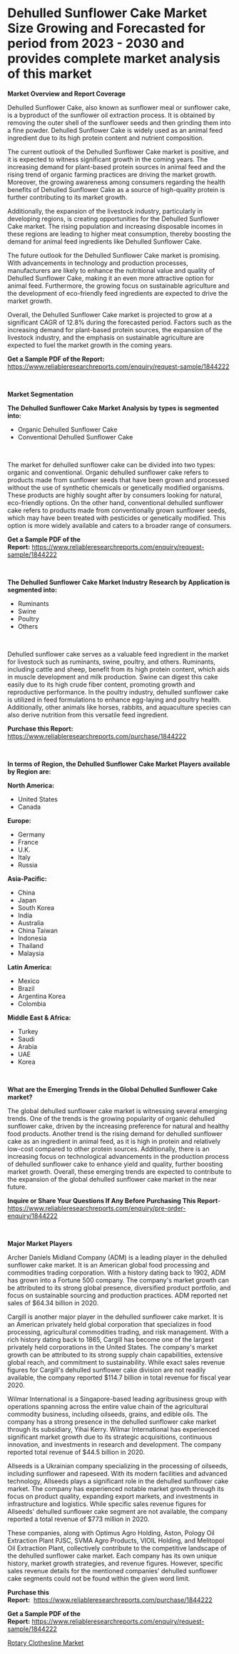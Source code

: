 <p><h1>Dehulled Sunflower Cake Market Size Growing and Forecasted for period from 2023 - 2030 and provides complete market analysis of this market</h1></p><p><strong>Market Overview and Report Coverage</strong></p>
<p><p>Dehulled Sunflower Cake, also known as sunflower meal or sunflower cake, is a byproduct of the sunflower oil extraction process. It is obtained by removing the outer shell of the sunflower seeds and then grinding them into a fine powder. Dehulled Sunflower Cake is widely used as an animal feed ingredient due to its high protein content and nutrient composition.</p><p>The current outlook of the Dehulled Sunflower Cake market is positive, and it is expected to witness significant growth in the coming years. The increasing demand for plant-based protein sources in animal feed and the rising trend of organic farming practices are driving the market growth. Moreover, the growing awareness among consumers regarding the health benefits of Dehulled Sunflower Cake as a source of high-quality protein is further contributing to its market growth.</p><p>Additionally, the expansion of the livestock industry, particularly in developing regions, is creating opportunities for the Dehulled Sunflower Cake market. The rising population and increasing disposable incomes in these regions are leading to higher meat consumption, thereby boosting the demand for animal feed ingredients like Dehulled Sunflower Cake.</p><p>The future outlook for the Dehulled Sunflower Cake market is promising. With advancements in technology and production processes, manufacturers are likely to enhance the nutritional value and quality of Dehulled Sunflower Cake, making it an even more attractive option for animal feed. Furthermore, the growing focus on sustainable agriculture and the development of eco-friendly feed ingredients are expected to drive the market growth.</p><p>Overall, the Dehulled Sunflower Cake market is projected to grow at a significant CAGR of 12.8% during the forecasted period. Factors such as the increasing demand for plant-based protein sources, the expansion of the livestock industry, and the emphasis on sustainable agriculture are expected to fuel the market growth in the coming years.</p></p>
<p><strong>Get a Sample PDF of the Report:</strong> <a href="https://www.reliableresearchreports.com/enquiry/request-sample/1844222">https://www.reliableresearchreports.com/enquiry/request-sample/1844222</a></p>
<p>&nbsp;</p>
<p><strong>Market Segmentation</strong></p>
<p><strong>The Dehulled Sunflower Cake Market Analysis by types is segmented into:</strong></p>
<p><ul><li>Organic Dehulled Sunflower Cake</li><li>Conventional Dehulled Sunflower Cake</li></ul></p>
<p>&nbsp;</p>
<p><p>The market for dehulled sunflower cake can be divided into two types: organic and conventional. Organic dehulled sunflower cake refers to products made from sunflower seeds that have been grown and processed without the use of synthetic chemicals or genetically modified organisms. These products are highly sought after by consumers looking for natural, eco-friendly options. On the other hand, conventional dehulled sunflower cake refers to products made from conventionally grown sunflower seeds, which may have been treated with pesticides or genetically modified. This option is more widely available and caters to a broader range of consumers.</p></p>
<p><strong>Get a Sample PDF of the Report:</strong>&nbsp;<a href="https://www.reliableresearchreports.com/enquiry/request-sample/1844222">https://www.reliableresearchreports.com/enquiry/request-sample/1844222</a></p>
<p>&nbsp;</p>
<p><strong>The Dehulled Sunflower Cake Market Industry Research by Application is segmented into:</strong></p>
<p><ul><li>Ruminants</li><li>Swine</li><li>Poultry</li><li>Others</li></ul></p>
<p>&nbsp;</p>
<p><p>Dehulled sunflower cake serves as a valuable feed ingredient in the market for livestock such as ruminants, swine, poultry, and others. Ruminants, including cattle and sheep, benefit from its high protein content, which aids in muscle development and milk production. Swine can digest this cake easily due to its high crude fiber content, promoting growth and reproductive performance. In the poultry industry, dehulled sunflower cake is utilized in feed formulations to enhance egg-laying and poultry health. Additionally, other animals like horses, rabbits, and aquaculture species can also derive nutrition from this versatile feed ingredient.</p></p>
<p><strong>Purchase this Report:</strong>&nbsp; <a href="https://www.reliableresearchreports.com/purchase/1844222">https://www.reliableresearchreports.com/purchase/1844222</a></p>
<p>&nbsp;</p>
<p><strong>In terms of Region, the Dehulled Sunflower Cake Market Players available by Region are:</strong></p>
<p>
    <p> <strong> North America: </strong>
        <ul>
            <li>United States</li>
            <li>Canada</li>
        </ul>
        </p> 
    <p> <strong> Europe: </strong>
        <ul>
            <li>Germany</li>
            <li>France</li>
            <li>U.K.</li>
            <li>Italy</li>
            <li>Russia</li>
        </ul>
        </p> 
    <p> <strong> Asia-Pacific: </strong>
        <ul>
            <li>China</li>
            <li>Japan</li>
            <li>South Korea</li>
            <li>India</li>
            <li>Australia</li>
            <li>China Taiwan</li>
            <li>Indonesia</li>
            <li>Thailand</li>
            <li>Malaysia</li>
        </ul>
        </p> 
    <p> <strong> Latin America: </strong>
        <ul>
            <li>Mexico</li>
            <li>Brazil</li>
            <li>Argentina Korea</li>
            <li>Colombia</li>
        </ul>
        </p> 
    <p> <strong> Middle East & Africa: </strong>
        <ul>
            <li>Turkey</li>
            <li>Saudi</li>
            <li>Arabia</li>
            <li>UAE</li>
            <li>Korea</li>
        </ul>
    </p>
    </p>
<p>&nbsp;</p>
<p><strong>What are the Emerging Trends in the Global Dehulled Sunflower Cake market?</strong></p>
<p><p>The global dehulled sunflower cake market is witnessing several emerging trends. One of the trends is the growing popularity of organic dehulled sunflower cake, driven by the increasing preference for natural and healthy food products. Another trend is the rising demand for dehulled sunflower cake as an ingredient in animal feed, as it is high in protein and relatively low-cost compared to other protein sources. Additionally, there is an increasing focus on technological advancements in the production process of dehulled sunflower cake to enhance yield and quality, further boosting market growth. Overall, these emerging trends are expected to contribute to the expansion of the global dehulled sunflower cake market in the near future.</p></p>
<p><strong>Inquire or Share Your Questions If Any Before Purchasing This Report</strong>- <a href="https://www.reliableresearchreports.com/enquiry/pre-order-enquiry/1844222">https://www.reliableresearchreports.com/enquiry/pre-order-enquiry/1844222</a></p>
<p>&nbsp;</p>
<p><strong>Major Market Players</strong></p>
<p><p>Archer Daniels Midland Company (ADM) is a leading player in the dehulled sunflower cake market. It is an American global food processing and commodities trading corporation. With a history dating back to 1902, ADM has grown into a Fortune 500 company. The company's market growth can be attributed to its strong global presence, diversified product portfolio, and focus on sustainable sourcing and production practices. ADM reported net sales of $64.34 billion in 2020.</p><p>Cargill is another major player in the dehulled sunflower cake market. It is an American privately held global corporation that specializes in food processing, agricultural commodities trading, and risk management. With a rich history dating back to 1865, Cargill has become one of the largest privately held corporations in the United States. The company's market growth can be attributed to its strong supply chain capabilities, extensive global reach, and commitment to sustainability. While exact sales revenue figures for Cargill's dehulled sunflower cake division are not readily available, the company reported $114.7 billion in total revenue for fiscal year 2020.</p><p>Wilmar International is a Singapore-based leading agribusiness group with operations spanning across the entire value chain of the agricultural commodity business, including oilseeds, grains, and edible oils. The company has a strong presence in the dehulled sunflower cake market through its subsidiary, Yihai Kerry. Wilmar International has experienced significant market growth due to its strategic acquisitions, continuous innovation, and investments in research and development. The company reported total revenue of $44.5 billion in 2020.</p><p>Allseeds is a Ukrainian company specializing in the processing of oilseeds, including sunflower and rapeseed. With its modern facilities and advanced technology, Allseeds plays a significant role in the dehulled sunflower cake market. The company has experienced notable market growth through its focus on product quality, expanding export markets, and investments in infrastructure and logistics. While specific sales revenue figures for Allseeds' dehulled sunflower cake segment are not available, the company reported a total revenue of $773 million in 2020.</p><p>These companies, along with Optimus Agro Holding, Aston, Pology Oil Extraction Plant PJSC, SVMA Agro Products, VIOIL Holding, and Melitopol Oil Extraction Plant, collectively contribute to the competitive landscape of the dehulled sunflower cake market. Each company has its own unique history, market growth strategies, and revenue figures. However, specific sales revenue details for the mentioned companies' dehulled sunflower cake segments could not be found within the given word limit.</p></p>
<p><strong>Purchase this Report:</strong>&nbsp;&nbsp;<a href="https://www.reliableresearchreports.com/purchase/1844222">https://www.reliableresearchreports.com/purchase/1844222</a></p>
<p></p>
<p><strong>Get a Sample PDF of the Report:</strong>&nbsp;<a href="https://www.reliableresearchreports.com/enquiry/request-sample/1844222">https://www.reliableresearchreports.com/enquiry/request-sample/1844222</a></p>
<p><p><a href="https://medium.com/@smriti.reportprime/rotary-clothesline-market-analysis-its-cagr-market-segmentation-and-global-industry-overview-fe3c9782b840">Rotary Clothesline Market</a></p></p>